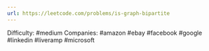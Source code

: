 ```yaml
---
url: https://leetcode.com/problems/is-graph-bipartite
---
```


Difficulty: #medium
Companies: #amazon #ebay #facebook #google #linkedin #liveramp #microsoft